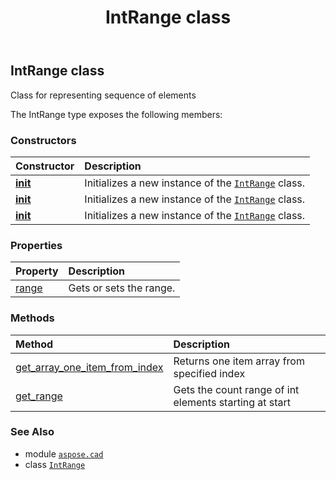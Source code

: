 ﻿---
title: IntRange class
second_title: Aspose.CAD for Python via .NET API References
description: 
type: docs
weight: 320
url: /python-net/aspose.cad/intrange/
is_root: false
---

## IntRange class

Class for representing sequence of elements



The IntRange type exposes the following members:

### Constructors
| Constructor | Description |
| :- | :- |
| [__init__](/cad/python-net/aspose.cad/intrange/__init__/#int-int) | Initializes a new instance of the [`IntRange`](/cad/python-net/aspose.cad/intrange) class. |
| [__init__](/cad/python-net/aspose.cad/intrange/__init__/#int-int-int) | Initializes a new instance of the [`IntRange`](/cad/python-net/aspose.cad/intrange) class. |
| [__init__](/cad/python-net/aspose.cad/intrange/__init__/#list) | Initializes a new instance of the [`IntRange`](/cad/python-net/aspose.cad/intrange) class. |


### Properties
| Property | Description |
| :- | :- |
| [range](/cad/python-net/aspose.cad/intrange/range) | Gets or sets the range. |


### Methods
| Method | Description |
| :- | :- |
| [get_array_one_item_from_index](/cad/python-net/aspose.cad/intrange/get_array_one_item_from_index/#int) | Returns one item array from specified index |
| [get_range](/cad/python-net/aspose.cad/intrange/get_range/#int-int-int) | Gets the count range of int elements starting at start |



### See Also
* module [`aspose.cad`](..)
* class [`IntRange`](/cad/python-net/aspose.cad/intrange)
